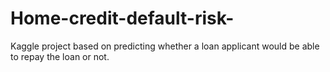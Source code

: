 # Home-credit-default-risk-
Kaggle project based on predicting whether a loan applicant would be able to repay the loan or not. 
